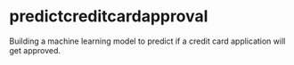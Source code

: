 # predictcreditcardapproval
Building a machine learning model to predict if a credit card application will get approved.
